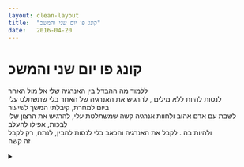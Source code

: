 ```yaml
---
layout: clean-layout
title:  "קונג פו יום שני והמשכ"
date:   2016-04-20
---
```

# קונג פו יום שני והמשכ 
ללמוד מה ההבדל בין האנרגיה שלי אל מול האחר<br> לנסות להיות ללא מילים , להרגיש את האנרגיה של האחר בלי שתשתלט עלי<br>  ביום למחרת, קיבלתי המשך לשיעור<br> לשבת עם אדם אהוב ולחוות אנרגיה קשה שמשתלטת עלי, להרגיש את הרצון שלי לבכות, אפילו להעלב<br> ולהיות בה . לקבל את האנרגיה והכאב בלי לנסות להבין, לנתח, רק לקבל<br> זה קשה

<details>
                    <summary></summary>
                    
                  </details><details>
                    <summary>היי שיר..</summary>
                    כתבת את זה כהודעה ראשית, במקום להגיב להודעה של השיעור.<br> גם לא ציינת תאריך, אבל אני חושב שאני יודע לאיזה שיעור את מתכוונת... ואשרשר את זה לשם.<br><br><table width='70%' cellpadding='0' cellspacing='0' bgcolor='#C6C7C6'><tr><td height='1'></td></tr></table><br><b>מדברים על מדיטציה:</b> <a href="http://forums.tapuz.co.il/meditation" target="_blank">http://forums.tapuz.co.il/meditation</a><br/><br/>לומדים את אמנות המדיטציה: <a href="http://www.ThePracticalMeditation.com" target="_blank" rel=nofollow>www.ThePracticalMeditation.com</a><br/>לומדים את אמנות היכולת: <a href="http://www.MagicalChanging.com" target="_blank" rel=nofollow>www.MagicalChanging.com</a>
                  </details><a href="javascript:history.back()">בית</a>
